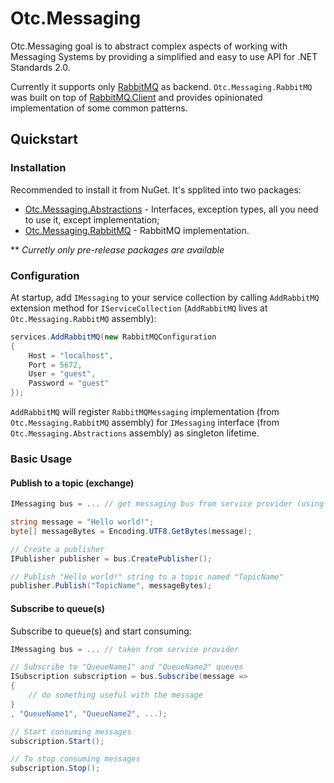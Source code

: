 # Otc.Messaging
Otc.Messaging goal is to abstract complex aspects of working with Messaging Systems by providing a simplified and easy to use API for .NET Standards 2.0. 

Currently it supports only [RabbitMQ](https://rabbitmq.com/) as backend. `Otc.Messaging.RabbitMQ` was built on top of [RabbitMQ.Client](https://github.com/rabbitmq/rabbitmq-dotnet-client) and provides opinionated implementation of some common patterns.

## Quickstart

### Installation

Recommended to install it from NuGet. It's spplited into two packages:

* [Otc.Messaging.Abstractions](https://www.nuget.org/packages/Otc.Messaging.Abstractions) - Interfaces, exception types, all you need to use it, except implementation;
* [Otc.Messaging.RabbitMQ](https://www.nuget.org/packages/Otc.Messaging.RabbitMQ) - RabbitMQ implementation.

** *Curretly only pre-release packages are available*

### Configuration

At startup, add `IMessaging` to your service collection by calling `AddRabbitMQ` extension method for `IServiceCollection` (`AddRabbitMQ` lives at `Otc.Messaging.RabbitMQ` assembly):

```cs
services.AddRabbitMQ(new RabbitMQConfiguration
{ 
    Host = "localhost",
    Port = 5672,
    User = "guest",
    Password = "guest"
});

```

`AddRabbitMQ` will register `RabbitMQMessaging` implementation (from `Otc.Messaging.RabbitMQ` assembly) for `IMessaging` interface (from `Otc.Messaging.Abstractions` assembly) as singleton lifetime.

### Basic Usage

#### Publish to a topic (exchange)

```cs
IMessaging bus = ... // get messaging bus from service provider (using dependency injection)

string message = "Hello world!";
byte[] messageBytes = Encoding.UTF8.GetBytes(message);

// Create a publisher
IPublisher publisher = bus.CreatePublisher();

// Publish "Hello world!" string to a topic named "TopicName"
publisher.Publish("TopicName", messageBytes);
```
#### Subscribe to queue(s)

Subscribe to queue(s) and start consuming:

```cs
IMessaging bus = ... // taken from service provider

// Subscribe to "QueueName1" and "QueueName2" queues
ISubscription subscription = bus.Subscribe(message =>
{
    // do something useful with the message
}
, "QueueName1", "QueueName2", ...);

// Start consuming messages
subscription.Start();

// To stop consuming messages
subscription.Stop();
```
